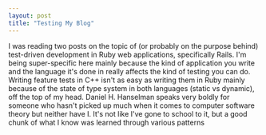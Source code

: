 ```yaml
---
layout: post
title: "Testing My Blog"
---
```


I was reading two posts on the topic of (or probably on the purpose behind)
test-driven development in Ruby web applications, specifically Rails. I'm being
super-specific here mainly because the kind of application you write and the
language it's done in really affects the kind of testing you can do. Writing
feature tests in C++ isn't as easy as writing them in Ruby mainly because of
the state of type system in both languages (static vs dynamic), off the top of
my head. Daniel H. Hanselman speaks very boldly for someone who hasn't picked
up much when it comes to computer software theory but neither have I. It's not
like I've gone to school to it, but a good chunk of what I know was learned
through various patterns

